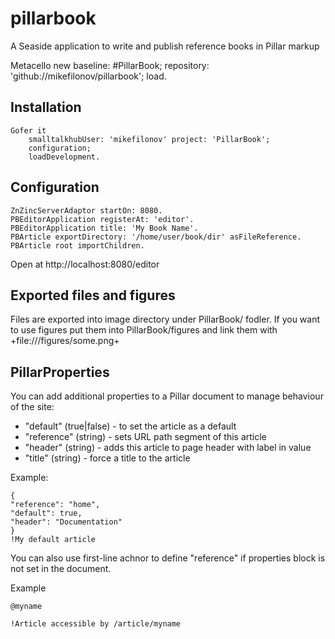 # pillarbook
A Seaside application to write and publish reference books in Pillar markup

Metacello new baseline: #PillarBook; repository: 'github://mikefilonov/pillarbook'; load.

## Installation

```smalltalk
Gofer it
    smalltalkhubUser: 'mikefilonov' project: 'PillarBook';
    configuration;
    loadDevelopment.
```

## Configuration

```smalltalk
ZnZincServerAdaptor startOn: 8080.
PBEditorApplication registerAt: 'editor'.
PBEditorApplication title: 'My Book Name'.
PBArticle exportDirectory: '/home/user/book/dir' asFileReference.
PBArticle root importChildren.
```

Open at http://localhost:8080/editor

## Exported files and figures

Files are exported into image directory under PillarBook/ fodler. If you want to use figures put them into PillarBook/figures and link them with +file:///figures/some.png+


## PillarProperties
You can add additional properties to a Pillar document to manage behaviour of the site:
- "default" (true|false) - to set the article as a default
- "reference" (string) - sets URL path segment of this article
- "header" (string) - adds this article to page header with label in value
- "title" (string) - force a title to the article

Example:

```
{
"reference": "home",
"default": true, 
"header": "Documentation"
}
!My default article
```



You can also use first-line achnor to define "reference" if properties block is not set in the document.

Example

```
@myname

!Article accessible by /article/myname

```

